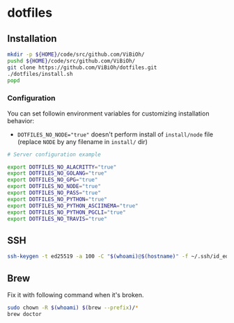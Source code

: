 # dotfiles

## Installation

```bash
mkdir -p ${HOME}/code/src/github.com/ViBiOh/
pushd ${HOME}/code/src/github.com/ViBiOh/
git clone https://github.com/ViBiOh/dotfiles.git
./dotfiles/install.sh
popd
```

### Configuration

You can set followin environment variables for customizing installation behavior:

* `DOTFILES_NO_NODE="true"` doesn't perform install of `install/node` file (replace `NODE` by any filename in `install/` dir)

```bash
# Server configuration example

export DOTFILES_NO_ALACRITTY="true"
export DOTFILES_NO_GOLANG="true"
export DOTFILES_NO_GPG="true"
export DOTFILES_NO_NODE="true"
export DOTFILES_NO_PASS="true"
export DOTFILES_NO_PYTHON="true"
export DOTFILES_NO_PYTHON_ASCIINEMA="true"
export DOTFILES_NO_PYTHON_PGCLI="true"
export DOTFILES_NO_TRAVIS="true"
```

## SSH

```bash
ssh-keygen -t ed25519 -a 100 -C "$(whoami)@$(hostname)" -f ~/.ssh/id_ed25519
```

## Brew

Fix it with following command when it's broken.

```bash
sudo chown -R $(whoami) $(brew --prefix)/*
brew doctor
```
